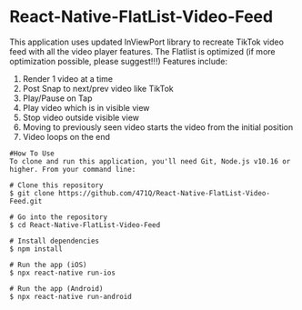 # React-Native-FlatList-Video-Feed
This application uses updated InViewPort library to recreate TikTok video feed with all the video player features.
The Flatlist is optimized (if more optimization possible, please suggest!!!)
Features include:
1.	Render 1 video at a time
2.	Post Snap to next/prev video like TikTok
3.	Play/Pause on Tap
4.	Play video which is in visible view
5.	Stop video outside visible view
6.	Moving to previously seen video starts the video from the initial position
7.	Video loops on the end

```
#How To Use
To clone and run this application, you'll need Git, Node.js v10.16 or higher. From your command line:

# Clone this repository
$ git clone https://github.com/471Q/React-Native-FlatList-Video-Feed.git

# Go into the repository
$ cd React-Native-FlatList-Video-Feed

# Install dependencies
$ npm install

# Run the app (iOS)
$ npx react-native run-ios

# Run the app (Android)
$ npx react-native run-android
```
